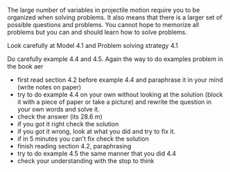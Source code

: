 The large number of variables in projectile motion require you to be organized when solving problems. It also means that there is a larger set of possible questions and problems. You cannot hope to memorize all problems but you can and should learn how to solve problems. 

Look carefully at Model 4.1 and Problem solving strategy 4.1

Do carefully example 4.4 and 4.5. Again the way to do examples problem in the book aer 



* first read section 4.2 before example 4.4 and paraphrase it in your mind (write notes on paper)
* try to do example 4.4 on your own without looking at the solution (block it with a piece of paper or take a picture) and rewrite the question in your own words and solve it.  
* check the answer (its 28.6 m)
* if you got it right check the solution
* if you got it wrong, look at what you did and try to fix it.
* if in 5 minutes you can't fix check the solution
* finish reading section 4.2, paraphrasing
* try to do example 4.5 the same manner that you did 4.4
* check your understanding with the stop to think 